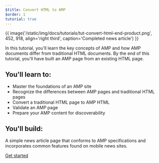 ```yaml
---
$title: Convert HTML to AMP
$order: 1
tutorial: true
---
```


{{ image('/static/img/docs/tutorials/tut-convert-html-end-product.png', 452, 918, align='right third', caption='Completed news article') }}

In this tutorial, you’ll learn the key concepts of AMP and how AMP documents differ from traditional HTML documents.  By the end of this tutorial, you'll have built an AMP page from an existing HTML page.

## You'll learn to:

- Master the foundations of an AMP site
- Recognize the differences between AMP pages and traditional HTML pages
- Convert a traditional HTML page to AMP HTML
- Validate an AMP page
- Prepare your AMP content for discoverability

## You'll build:

A simple news article page that conforms to AMP specifications and incorporates common features found on mobile news sites.

<div class="start-button">
<a class="button" href="/docs/tutorials/converting/setting-up.html"><span class="arrow-next">Get started</span></a>
</div>
